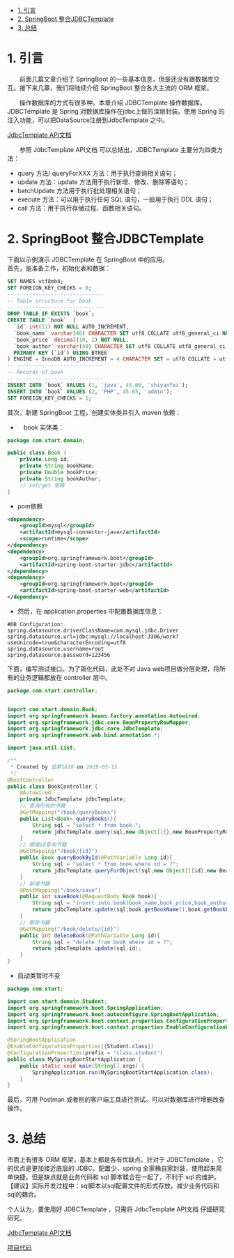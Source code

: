 
<!-- TOC -->

- [1. 引言](#1-引言)
- [2. SpringBoot 整合JDBCTemplate](#2-springboot-整合jdbctemplate)
- [3. 总结](#3-总结)

<!-- /TOC -->
# 1. 引言
&emsp;&emsp;前面几篇文章介绍了 SpringBoot 的一些基本信息，但是还没有跟数据库交互。接下来几章，我们将陆续介绍 SpringBoot 整合各大主流的 ORM 框架。

&emsp;&emsp;操作数据库的方式有很多种。本章介绍 JDBCTemplate 操作数据库。
JDBCTemplate 是 Spring 对数据库操作在jdbc上做的深层封装。使用 Spring 的注入功能，可以把DataSource注册到JdbcTemplate 之中。

[ JdbcTemplate API文档](https://docs.spring.io/spring/docs/current/javadoc-api/org/springframework/jdbc/core/JdbcTemplate.html)

&emsp;&emsp;参照 JdbcTemplate API文档 可以总结出，JDBCTemplate 主要分为四类方法：
* query 方法/ queryForXXX 方法：用于执行查询相关语句；
* update 方法：update 方法用于执行新增、修改、删除等语句；
* batchUpdate 方法用于执行批处理相关语句；
* execute 方法：可以用于执行任何 SQL 语句，一般用于执行 DDL 语句；
* call 方法：用于执行存储过程、函数相关语句。

# 2. SpringBoot 整合JDBCTemplate
下面以示例演示 JDBCTemplate 在 SpringBoot 中的应用。  
首先，是准备工作，初始化表和数据：
```sql
SET NAMES utf8mb4;
SET FOREIGN_KEY_CHECKS = 0;
-- ----------------------------
-- Table structure for book
-- ----------------------------
DROP TABLE IF EXISTS `book`;
CREATE TABLE `book`  (
  `id` int(11) NOT NULL AUTO_INCREMENT,
  `book_name` varchar(40) CHARACTER SET utf8 COLLATE utf8_general_ci NOT NULL,
  `book_price` decimal(10, 2) NOT NULL,
  `book_author` varchar(40) CHARACTER SET utf8 COLLATE utf8_general_ci NOT NULL,
  PRIMARY KEY (`id`) USING BTREE
) ENGINE = InnoDB AUTO_INCREMENT = 4 CHARACTER SET = utf8 COLLATE = utf8_general_ci ROW_FORMAT = Dynamic;
-- ----------------------------
-- Records of book
-- ----------------------------
INSERT INTO `book` VALUES (1, 'java', 45.00, 'shiyanfei');
INSERT INTO `book` VALUES (2, 'PHP', 45.65, 'admin');
SET FOREIGN_KEY_CHECKS = 1;
```
其次，新建 SpringBoot 工程，创建实体类并引入 maven 依赖：

*  book 实体类：

```java
package com.start.domain;

public class Book {
    private Long id;
    private String bookName;
    private Double bookPrice;
    private String bookAuthor;
    // set/get 省略
}
```

* pom依赖
```xml
<dependency>
    <groupId>mysql</groupId>
    <artifactId>mysql-connector-java</artifactId>
    <scope>runtime</scope>
</dependency>
<dependency>
    <groupId>org.springframework.boot</groupId>
    <artifactId>spring-boot-starter-jdbc</artifactId>
</dependency>
<dependency>
    <groupId>org.springframework.boot</groupId>
    <artifactId>spring-boot-starter-web</artifactId>
</dependency>
```

* 然后，在 application.properties 中配置数据库信息：
```properties
#DB Configuration:
spring.datasource.driverClassName=com.mysql.jdbc.Driver
spring.datasource.url=jdbc:mysql://localhost:3306/work?
useUnicode=true&characterEncoding=utf8
spring.datasource.username=root
spring.datasource.password=123456
```

下面，编写测试接口。为了简化代码，此处不对 Java web项目做分层处理，将所有的业务逻辑都放在 controller 层中。
```java
package com.start.controller;


import com.start.domain.Book;
import org.springframework.beans.factory.annotation.Autowired;
import org.springframework.jdbc.core.BeanPropertyRowMapper;
import org.springframework.jdbc.core.JdbcTemplate;
import org.springframework.web.bind.annotation.*;

import java.util.List;

/**
 * Created by 追梦1819 on 2019-05-15.
 */
@RestController
public class BookController {
    @Autowired
    private JdbcTemplate jdbcTemplate;
    // 查询所有的书籍
    @GetMapping("/book/queryBooks")
    public List<Book> queryBooks(){
        String sql = "select * from book ";
        return jdbcTemplate.query(sql,new Object[]{},new BeanPropertyRowMapper<>(Book.class));
    }
    // 根据id查询书籍
    @GetMapping("/book/{id}")
    public Book queryBookById(@PathVariable Long id){
        String sql = "select * from book where id = ?";
        return jdbcTemplate.queryForObject(sql,new Object[]{id},new BeanPropertyRowMapper<>(Book.class));
    }
    // 新增书籍
    @PostMapping("/book/save")
    public int saveBook(@RequestBody Book book){
        String sql = "insert into book(book_name,book_price,book_author) values(?,?,?)";
        return jdbcTemplate.update(sql,book.getBookName(),book.getBookPrice(),book.getBookAuthor());
    }
    // 删除书籍
    @GetMapping("/book/delete/{id}")
    public int deleteBook(@PathVariable Long id){
        String sql = "delete from book where id = ?";
        return jdbcTemplate.update(sql,id);
    }
}
```

* 启动类暂时不变
```java
package com.start;

import com.start.domain.Student;
import org.springframework.boot.SpringApplication;
import org.springframework.boot.autoconfigure.SpringBootApplication;
import org.springframework.boot.context.properties.ConfigurationProperties;
import org.springframework.boot.context.properties.EnableConfigurationProperties;

@SpringBootApplication
@EnableConfigurationProperties({Student.class})
@ConfigurationProperties(prefix = "class.student")
public class MySpringBootStartApplication {
    public static void main(String[] args) {
        SpringApplication.run(MySpringBootStartApplication.class);
    }
}

```

最后，可用 Postman 或者别的客户端工具进行测试。可以对数据库进行增删改查操作。

# 3. 总结
市面上有很多 ORM 框架，基本上都是各有优缺点。针对于 JDBCTemplate ，它的优点是更加接近底层的 JDBC，配置少，spring 全家桶自家封装，使用起来简单快捷。但是缺点就是业务代码和 sql 脚本糅合在一起了，不利于 sql 的维护。
【建议】实际开发过程中：sql脚本以sql配置文件的形式存放，减少业务代码和sql的耦合。

个人认为，要使用好 JDBCTemplate ，只需将 JdbcTemplate API文档 仔细研究研究。

[ JdbcTemplate API文档](https://docs.spring.io/spring/docs/current/javadoc-api/org/springframework/jdbc/core/JdbcTemplate.html)

[项目代码](../3.代码/2.教程笔记代码/springbootstart)


